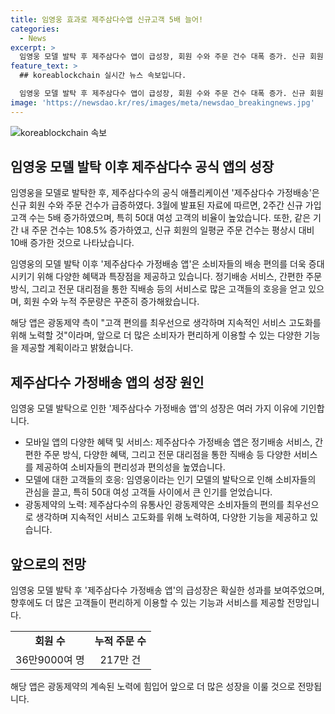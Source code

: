```yaml
---
title: 임영웅 효과로 제주삼다수앱 신규고객 5배 늘어!
categories:
  - News
excerpt: >
  임영웅 모델 발탁 후 제주삼다수 앱이 급성장, 회원 수와 주문 건수 대폭 증가. 신규 회원 수는 5배 증가하고, 주문 건수는 108.5% 증가. 50대 여성 고객이 많았으며, 신규 회원의 일평균 주문 건수는 10배로 급증. '제주삼다수 가정배송 앱'은 편의성과 다양한 혜택으로 호응 받아 회원 수 36만9000명, 누적 주문 수 217만 건 돌파. 광동제약은 더 많은 고객이 쉽고 편리하게 이용할 수 있도록 앱을 향후도 고도화할 것이라 밝혔다.
feature_text: >
  ## koreablockchain 실시간 뉴스 속보입니다.

  임영웅 모델 발탁 후 제주삼다수 앱이 급성장, 회원 수와 주문 건수 대폭 증가. 신규 회원 수는 5배 증가하고, 주문 건수는 108.5% 증가. 50대 여성 고객이 많았으며, 신규 회원의 일평균 주문 건수는 10배로 급증. '제주삼다수 가정배송 앱'은 편의성과 다양한 혜택으로 호응 받아 회원 수 36만9000명, 누적 주문 수 217만 건 돌파. 광동제약은 더 많은 고객이 쉽고 편리하게 이용할 수 있도록 앱을 향후도 고도화할 것이라 밝혔다.
image: 'https://newsdao.kr/res/images/meta/newsdao_breakingnews.jpg'
---
```


<p><img src="https://newsdao.kr/res/images/meta/newsdao_breakingnews.jpg" alt="koreablockchain 속보" /></p>

<h2 data-ke-size="size26">임영웅 모델 발탁 이후 제주삼다수 공식 앱의 성장</h2>

<p>임영웅을 모델로 발탁한 후, 제주삼다수의 공식 애플리케이션 '제주삼다수 가정배송'은 신규 회원 수와 주문 건수가 급증하였다. 3월에 발표된 자료에 따르면, 2주간 신규 가입 고객 수는 5배 증가하였으며, 특히 50대 여성 고객의 비율이 높았습니다. 또한, 같은 기간 내 주문 건수는 108.5% 증가하였고, 신규 회원의 일평균 주문 건수는 평상시 대비 10배 증가한 것으로 나타났습니다.</p>

<p>임영웅의 모델 발탁 이후 '제주삼다수 가정배송 앱'은 소비자들의 배송 편의를 더욱 증대시키기 위해 다양한 혜택과 특장점을 제공하고 있습니다. 정기배송 서비스, 간편한 주문 방식, 그리고 전문 대리점을 통한 직배송 등의 서비스로 많은 고객들의 호응을 얻고 있으며, 회원 수와 누적 주문량은 꾸준히 증가해왔습니다. </p>

<p>해당 앱은 광동제약 측이 "고객 편의를 최우선으로 생각하며 지속적인 서비스 고도화를 위해 노력할 것"이라며, 앞으로 더 많은 소비자가 편리하게 이용할 수 있는 다양한 기능을 제공할 계획이라고 밝혔습니다.</p>

<h2 data-ke-size="size26">제주삼다수 가정배송 앱의 성장 원인</h2>

<p data-ke-size="size16">임영웅 모델 발탁으로 인한 '제주삼다수 가정배송 앱'의 성장은 여러 가지 이유에 기인합니다.</p>

<ul>
    <li>모바일 앱의 다양한 혜택 및 서비스: 제주삼다수 가정배송 앱은 정기배송 서비스, 간편한 주문 방식, 다양한 혜택, 그리고 전문 대리점을 통한 직배송 등 다양한 서비스를 제공하여 소비자들의 편리성과 편의성을 높였습니다.</li>
    <li>모델에 대한 고객들의 호응: 임영웅이라는 인기 모델의 발탁으로 인해 소비자들의 관심을 끌고, 특히 50대 여성 고객들 사이에서 큰 인기를 얻었습니다.</li>
    <li>광동제약의 노력: 제주삼다수의 유통사인 광동제약은 소비자들의 편의를 최우선으로 생각하며 지속적인 서비스 고도화를 위해 노력하여, 다양한 기능을 제공하고 있습니다.</li>
</ul>

<h2 data-ke-size="size26">앞으로의 전망</h2>

<p data-ke-size="size16">임영웅 모델 발탁 후 '제주삼다수 가정배송 앱'의 급성장은 확실한 성과를 보여주었으며, 향후에도 더 많은 고객들이 편리하게 이용할 수 있는 기능과 서비스를 제공할 전망입니다.</p>

<table>
    <tbody>
        <tr>
            <td style="text-align: center; height: 17px;"><b>회원 수</b></td>
            <td style="text-align: center; height: 17px;"><b>누적 주문 수</b></td>
        </tr>
        <tr>
            <td style="text-align: center; height: 17px;">36만9000여 명</td>
            <td style="text-align: center; height: 17px;">217만 건</td>
        </tr>
    </tbody>
</table>

<p>해당 앱은 광동제약의 계속된 노력에 힘입어 앞으로 더 많은 성장을 이룰 것으로 전망됩니다.</p>

